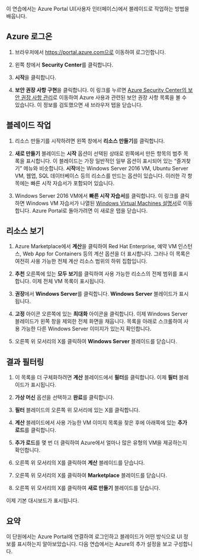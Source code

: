 이 연습에서는 Azure Portal UI(사용자 인터페이스)에서 블레이드로 작업하는 방법을 배웁니다.

## <a name="log-on-to-azure"></a>Azure 로그온

1. 브라우저에서 https://portal.azure.com으로 이동하여 로그인합니다.

1. 왼쪽 창에서 **Security Center**를 클릭합니다.

1. **시작**을 클릭합니다.

1. **보안 권장 사항 구현**을 클릭합니다. 이 링크를 누르면 [Azure Security Center의 보안 권장 사항 관리](https://docs.microsoft.com/azure/security-center/security-center-recommendations)로 이동하여 Azure 사용과 관련된 보안 권장 사항 목록을 볼 수 있습니다. 이 정보를 검토했으면 새 브라우저 탭을 닫습니다.

## <a name="working-with-blades"></a>블레이드 작업

1. 리소스 만들기를 시작하려면 왼쪽 창에서 **리소스 만들기**를 클릭합니다.

1. **새로 만들기** 블레이드는 **시작** 옵션이 선택된 상태로 왼쪽에서 만든 항목의 범주 목록을 표시합니다. 이 블레이드는 가장 일반적인 일부 옵션이 표시되어 있는 “즐겨찾기” 메뉴와 비슷합니다. **시작**에는 Windows Server 2016 VM, Ubuntu Server VM, 웹앱, SQL 데이터베이스 등의 리소스를 만드는 옵션이 있습니다. 이러한 각 항목에는 빠른 시작 자습서가 포함되어 있습니다.

1. Windows Server 2016 VM에서 **빠른 시작 자습서**를 클릭합니다. 이 링크를 클릭하면 Windows VM 자습서가 나열된 [Windows Virtual Machines 설명서](https://docs.microsoft.com/azure/virtual-machines/windows/)로 이동합니다. Azure Portal로 돌아가려면 이 새로운 탭을 닫습니다.

## <a name="viewing-resources"></a>리소스 보기

1. Azure Marketplace에서 **계산**을 클릭하여 Red Hat Enterprise, 예약 VM 인스턴스, Web App for Containers 등의 계산 옵션을 더 표시합니다. 그러나 이 목록은 여전히 사용 가능한 전체 계산 리소스 범위의 하위 집합입니다.

1. **추천** 오른쪽에 있는 **모두 보기**를 클릭하여 사용 가능한 리소스의 전체 범위를 표시합니다. 이제 전체 VM 목록이 표시됩니다.

1. **권장**에서 **Windows Server**를 클릭합니다. **Windows Server** 블레이드가 표시됩니다.

1. **고정** 아이콘 오른쪽에 있는 **최대화** 아이콘을 클릭합니다. 이제 Windows Server 블레이드가 왼쪽 창을 제외한 전체 화면을 채웁니다. 목록을 아래로 스크롤하여 사용 가능한 다른 Windows Server 이미지가 있는지 확인합니다.

1. 오른쪽 위 모서리의 X를 클릭하여 **Windows Server** 블레이드를 닫습니다.

## <a name="filtering-results"></a>결과 필터링

1. 이 목록을 더 구체화하려면 **계산** 블레이드에서 **필터**를 클릭합니다. 이제 **필터** 블레이드가 표시됩니다.

1. **가상 머신** 옵션을 선택하고 **완료**를 클릭합니다.

1. **필터** 블레이드의 오른쪽 위 모서리에 있는 X를 클릭합니다.

1. **계산** 블레이드에서 사용 가능한 VM 이미지 목록을 찾은 후에 아래쪽에 있는 **추가 로드**를 클릭합니다.

1. **추가 로드**를 몇 번 더 클릭하여 Azure에서 얼마나 많은 유형의 VM을 제공하는지 확인합니다.

1. 오른쪽 위 모서리의 X를 클릭하여 **계산** 블레이드를 닫습니다.

1. 오른쪽 위 모서리의 X를 클릭하여 **Marketplace** 블레이드를 닫습니다.

1. 오른쪽 위 모서리의 X를 클릭하여 **새로 만들기** 블레이드를 닫습니다.

이제 기본 대시보드가 표시됩니다.

## <a name="summary"></a>요약

이 단원에서는 Azure Portal에 연결하여 로그인하고 블레이드가 어떤 방식으로 UI 정보를 표시하는지 알아보았습니다. 다음 연습에서는 Azure의 추가 설정을 보고 구성합니다.
